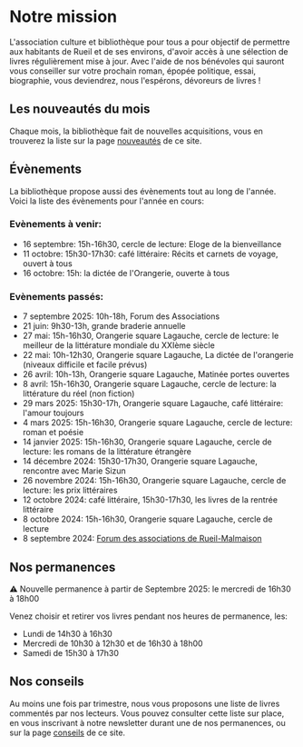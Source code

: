 # Notre mission

L'association culture et bibliothèque pour tous a pour objectif de permettre aux
habitants de Rueil et de ses environs, d'avoir accès à une sélection de livres
régulièrement mise à jour. Avec l'aide de nos bénévoles qui sauront vous
conseiller sur votre prochain roman, épopée politique, essai, biographie, vous
deviendrez, nous l'espérons, dévoreurs de livres !

## Les nouveautés du mois

Chaque mois, la bibliothèque fait de nouvelles acquisitions, vous en trouverez la
liste sur la page <a class="page-link" href="nouveautes">nouveautés</a> de ce
site.

## Évènements

La bibliothèque propose aussi des évènements tout au long de l'année. Voici la liste des évènements pour l'année en cours:

### Evènements à venir:

- 16 septembre: 15h-16h30, cercle de lecture: Eloge de la bienveillance
- 11 octobre: 15h30-17h30: café littéraire: Récits et carnets de voyage, ouvert à tous
- 16 octobre: 15h: la dictée de l'Orangerie, ouverte à tous
  
### Evènements passés:

- 7 septembre 2025: 10h-18h, Forum des Associations
- 21 juin: 9h30-13h, grande braderie annuelle 
- 27 mai: 15h-16h30, Orangerie square Lagauche, cercle de lecture: le meilleur
  de la littérature mondiale du XXIème siècle
- 22 mai: 10h-12h30, Orangerie square Lagauche, La dictée de l'orangerie
  (niveaux difficile et facile prévus)
- 26 avril: 10h-13h, Orangerie square Lagauche, Matinée portes ouvertes
- 8 avril: 15h-16h30, Orangerie square Lagauche, cercle de lecture: la
  littérature du réel (non fiction)
- 29 mars 2025: 15h30-17h, Orangerie square Lagauche, café littéraire: l'amour
  toujours
- 4 mars 2025: 15h-16h30, Orangerie square Lagauche, cercle de lecture: roman
  et poésie
- 14 janvier 2025: 15h-16h30, Orangerie square Lagauche, cercle de lecture:
  les romans de la littérature étrangère
- 14 décembre 2024: 15h30-17h30, Orangerie square Lagauche, rencontre avec
  Marie Sizun
- 26 novembre 2024: 15h-16h30, Orangerie square Lagauche, cercle de lecture:
  les prix littéraires
- 12 octobre 2024: café littéraire, 15h30-17h30, les livres de la rentrée
  littéraire
- 8 octobre 2024: 15h-16h30, Orangerie square Lagauche, cercle de lecture
- 8 septembre 2024: [Forum des associations de Rueil-Malmaison](https://www.villederueil.fr/en/node/6239)

## Nos permanences

⚠️ Nouvelle permanence à partir de Septembre 2025: le mercredi de 16h30 à 18h00

Venez choisir et retirer vos livres pendant nos heures de permanence, les:

- Lundi de 14h30 à 16h30
- Mercredi de 10h30 à 12h30 et de 16h30 à 18h00
- Samedi de 15h30 à 17h30

## Nos conseils

Au moins une fois par trimestre, nous vous proposons une liste de livres
commentés par nos lecteurs. Vous pouvez consulter cette liste sur place, en vous
inscrivant à notre newsletter durant une de nos permanences, ou sur la page <a
class="page-link" href="conseils">conseils</a> de ce site.
